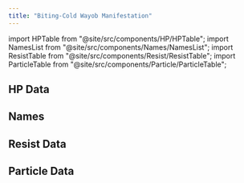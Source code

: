 ```yaml
---
title: "Biting-Cold Wayob Manifestation"
---
```


import HPTable from "@site/src/components/HP/HPTable";
import NamesList from "@site/src/components/Names/NamesList";
import ResistTable from "@site/src/components/Resist/ResistTable";
import ParticleTable from "@site/src/components/Particle/ParticleTable";

## HP Data

<HPTable item_key="bitingcoldwayobmanifestation" data_src="enemy" />

## Names

<NamesList item_key="bitingcoldwayobmanifestation" data_src="enemy" />

## Resist Data

<ResistTable item_key="bitingcoldwayobmanifestation" data_src="enemy" />

## Particle Data

<ParticleTable item_key="bitingcoldwayobmanifestation" data_src="enemy" />